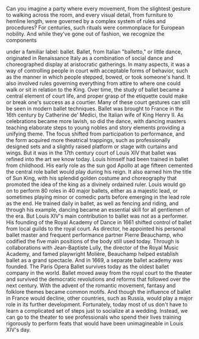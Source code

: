 
Can you imagine a party
where every movement,
from the slightest gesture
to walking across the room,
and every visual detail,
from furniture to hemline length,
were governed by a complex system
of rules and procedures?
For centuries, such rituals
were commonplace for European nobility.
And while they&#39;ve gone out of fashion,
we recognize the components

under a familiar label:
ballet.
Ballet, from Italian &quot;balletto,&quot;
or little dance,
originated in Renaissance Italy
as a combination of social dance
and choreographed display
at aristocratic gatherings.
In many aspects, it was a way
of controlling people in court
with acceptable forms of behavior,
such as the manner in which people
stepped, bowed, or took someone&#39;s hand.
It also involved rules governing
everything from attire
to where one could walk or sit
in relation to the King.
Over time, the study of ballet became
a central element of court life,
and proper grasp of the etiquette could
make or break one&#39;s success as a courtier.
Many of these court gestures can still
be seen in modern ballet techniques.
Ballet was brought to France
in the 16th century
by Catherine de&#39; Medici,
the Italian wife of King Henry II.
As celebrations became more lavish,
so did the dance,
with dancing masters teaching
elaborate steps to young nobles
and story elements providing
a unifying theme.
The focus shifted from participation
to performance,
and the form acquired 
more theatrical trappings,
such as professionally designed sets
and a slightly raised platform or stage
with curtains and wings.
But it was in the 17th century court
of Louis XIV
that ballet was refined into the art
we know today.
Louis himself had been trained
in ballet from childhood.
His early role as the sun god
Apollo at age fifteen
cemented the central role ballet
would play during his reign.
It also earned him the title
of Sun King,
with his splendid golden costume
and choreography
that promoted the idea of the king
as a divinely ordained ruler.
Louis would go on to perform
80 roles in 40 major ballets,
either as a majestic lead,
or sometimes playing minor 
or comedic parts
before emerging in the lead role
as the end.
He trained daily in ballet,
as well as fencing and riding,
and through his example,
dancing became an essential skill
for all gentlemen of the era.
But Louis XIV&#39;s main contribution 
to ballet was not as a performer.
His founding of 
the Royal Academy of Dance in 1661
shifted control of ballet
from local guilds to the royal court.
As director,
he appointed his personal ballet master 
and frequent performance partner
Pierre Beauchamp,
who codified the five main positions 
of the body still used today.
Through is collaborations
with Jean-Baptiste Lully,
the director of the Royal Music Academy,
and famed playwright Molière,
Beauchamp helped establish ballet
as a grand spectacle.
And in 1669, a separate ballet academy
was founded.
The Paris Opera Ballet survives today
as the oldest ballet company in the world.
Ballet moved away from the royal court
to the theater
and survived the democratic revolutions
and reforms
that followed over the next century.
With the advent of the romantic movement,
fantasy and folklore themes 
became common motifs.
And though the influence of ballet
in France would decline,
other countries, such as Russia,
would play a major role 
in its further development.
Fortunately, today most of us don&#39;t
have to learn a complicated set of steps
just to socialize at a wedding.
Instead, we can go to the theater
to see professionals
who spend their lives training rigorously
to perform feats that would have been
unimagineable in Louis XIV&#39;s day.
